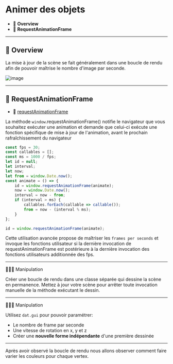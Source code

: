 # Animer des objets

*  🔖 **Overview**
*  🔖 **RequestAnimationFrame**

___

## 📑 Overview

La mise à jour de la scène se fait généralement dans une boucle de rendu afin de pouvoir maîtrise le nombre d'image par seconde.

![image](https://raw.githubusercontent.com/seeren-training/WebGL/master/wiki/resources/05/01-Overview.jpg)

___

## 📑 RequestAnimationFrame

* 🔗 [requestAnimationFrame](https://developer.mozilla.org/fr/docs/Web/API/Window/requestAnimationFrame)

La méthode `window`.requestAnimationFrame() notifie le navigateur que vous souhaitez exécuter une animation et demande que celui-ci exécute une fonction spécifique de mise à jour de l'animation, avant le prochain rafraîchissement du navigateur

```js 
const fps = 30;
const callables = [];
const ms = 1000 / fps;
let id = null;
let interval;
let now;
let from = window.Date.now();
const animate = () => {
    id = window.requestAnimationFrame(animate);
    now = window.Date.now();
    interval = now - from;
    if (interval > ms) {
        callables.forEach(callable => callable());
        from = now - (interval % ms);
    }
};

id = window.requestAnimationFrame(animate);
```

Cette utilisation avancée propose de maîtriser les `frames per seconds` et invoque les fonctions utilisateur si la dernière invocation de requestAnimationFrame est postérieure à la dernière invocation des fonctions utilisateurs additionnée des fps.

___

👨🏻‍💻 Manipulation

Créer une boucle de rendu dans une classe séparée qui dessine la scène en permanence. Mettez à jour votre scène pour arrêter toute invocation manuelle de la méthode exécutant le dessin.

___

👨🏻‍💻 Manipulation

Utilisez `dat.gui` pour pouvoir paramétrer:
* Le nombre de frame par seconde
* Une vitesse de rotation en x, y et z
* Créer une **nouvelle forme indépendante** d'une première dessinée
___


Après avoir observé la boucle de rendu nous allons observer comment faire varier les couleurs pour chaque vertex.
